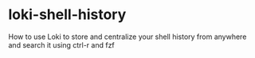 # loki-shell-history
How to use Loki to store and centralize your shell history from anywhere and search it using ctrl-r and fzf
